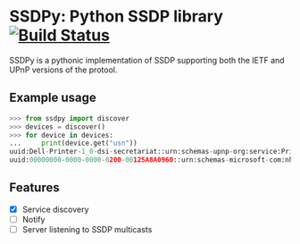 # SSDPy: Python SSDP library [![Build Status](https://travis-ci.org/MoshiBin/ssdpy.svg?branch=master)](https://travis-ci.org/MoshiBin/ssdpy)

SSDPy is a pythonic implementation of SSDP supporting both the IETF and UPnP versions of the protool.

## Example usage

```python
>>> from ssdpy import discover
>>> devices = discover()
>>> for device in devices:
...     print(device.get("usn"))
uuid:Dell-Printer-1_0-dsi-secretariat::urn:schemas-upnp-org:service:PrintBasic:1
uuid:00000000-0000-0000-0200-00125A8A0960::urn:schemas-microsoft-com:nhed:presence:1
```

## Features

- [x] Service discovery
- [ ] Notify
- [ ] Server listening to SSDP multicasts
